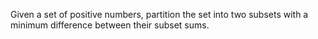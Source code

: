 Given a set of positive numbers, partition the set into two subsets with a minimum difference between their subset sums.

